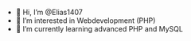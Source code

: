 - 👋 Hi, I’m @Elias1407
- 👀 I’m interested in Webdevelopment (PHP)
- 🌱 I’m currently learning advanced PHP and MySQL
<!---
Elias1407/Elias1407 is a ✨ special ✨ repository because its `README.md` (this file) appears on your GitHub profile.
You can click the Preview link to take a look at your changes.
--->
